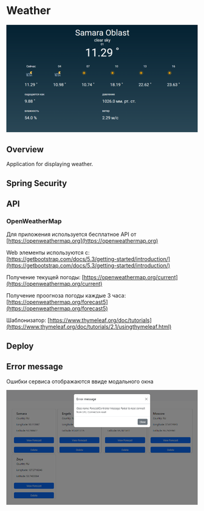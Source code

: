 # Weather
![Main_page](/img/main_page.png)

## Overview
Application for displaying weather.


## Spring Security

## API
### OpenWeatherMap
Для приложения используется бесплатное API от [https://openweathermap.org](https://openweathermap.org)

Web элементы используются с:
[https://getbootstrap.com/docs/5.3/getting-started/introduction/](https://getbootstrap.com/docs/5.3/getting-started/introduction/)

Получение текущей погоды:
[https://openweathermap.org/current](https://openweathermap.org/current)

Получение проогноза погоды каждые 3 часа:
[https://openweathermap.org/forecast5](https://openweathermap.org/forecast5)

Шаблонизатор:
[https://www.thymeleaf.org/doc/tutorials](https://www.thymeleaf.org/doc/tutorials/2.1/usingthymeleaf.html)

## Deploy

## Error message
Ошибки сервиса отображаются ввиде модального окна

![Error](/img/error.png)